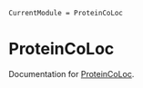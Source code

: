 ```@meta
CurrentModule = ProteinCoLoc
```

# ProteinCoLoc

Documentation for [ProteinCoLoc](https://github.com/ma-seefelder/ProteinCoLoc).

```@index

```


